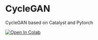 # CycleGAN
CycleGAN based on Catalyst and Pytorch

[![Open In Colab](https://colab.research.google.com/assets/colab-badge.svg)](https://github.com/xxFirefly/CycleGAN/blob/master/myCycleGAN.ipynb)
